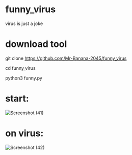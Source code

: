# funny_virus
virus is just a joke
# download tool
git clone https://github.com/Mr-Banana-2045/funny_virus

cd funny_virus

python3 funny.py

# start:
![Screenshot (41)](https://user-images.githubusercontent.com/109140672/202913241-df9068f6-69e8-48ec-b4af-8579c560e81a.png)
# on virus:
![Screenshot (42)](https://user-images.githubusercontent.com/109140672/202913385-7cfe68dc-4c04-446d-8e51-2aaa06950add.png)
